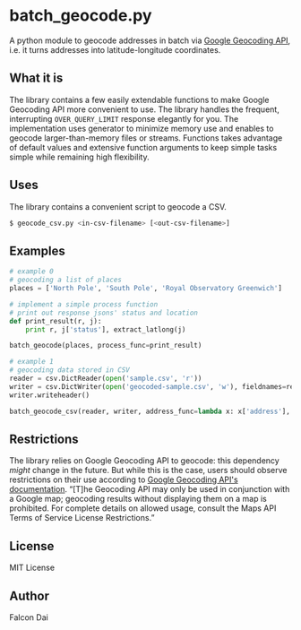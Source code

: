 batch_geocode.py
================

A python module to geocode addresses in batch via [Google Geocoding API][1], i.e. it turns addresses into latitude-longitude coordinates.

What it is
----------

The library contains a few easily extendable functions to make Google Geocoding API more convenient to use. The library handles the frequent, interrupting `OVER_QUERY_LIMIT` response elegantly for you. The implementation uses generator to minimize memory use and enables to geocode larger-than-memory files or streams. Functions takes advantage of default values and extensive function arguments to keep simple tasks simple while remaining high flexibility.

Uses
----

The library contains a convenient script to geocode a CSV.

``` bash
$ geocode_csv.py <in-csv-filename> [<out-csv-filename>]
```

Examples
--------
``` python
# example 0
# geocoding a list of places
places = ['North Pole', 'South Pole', 'Royal Observatory Greenwich']

# implement a simple process function
# print out response jsons' status and location
def print_result(r, j):
	print r, j['status'], extract_latlong(j)

batch_geocode(places, process_func=print_result)

# example 1
# geocoding data stored in CSV
reader = csv.DictReader(open('sample.csv', 'r'))
writer = csv.DictWriter(open('geocoded-sample.csv', 'w'), fieldnames=reader.fieldnames+['latitude', 'longitude'])
writer.writeheader()

batch_geocode_csv(reader, writer, address_func=lambda x: x['address'], process_func=print_result)
```

Restrictions
------------

The library relies on Google Geocoding API to geocode: this dependency _might_ change in the future. But while this is the case, users should observe restrictions on their use according to [Google Geocoding API's documentation][1]. “[T]he Geocoding API may only be used in conjunction with a Google map; geocoding results without displaying them on a map is prohibited. For complete details on allowed usage, consult the Maps API Terms of Service License Restrictions.”

[1]: https://developers.google.com/maps/documentation/geocoding

License
-------
MIT License

Author
------
Falcon Dai